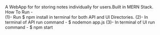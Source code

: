 A WebApp for for storing notes individually for users.Built in MERN Stack.<br/>
How To Run -<br/>
(1)- Run $ npm install in terminal for both API and UI Directories.
(2)- In terminal of API run command - $ nodemon app.js
(3)- In terminal of UI run command - $ npm start
